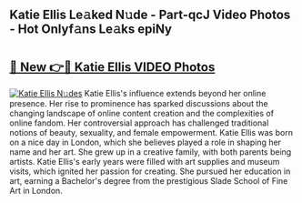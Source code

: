 ## Katie Ellis Le𝚊ked N𝚞de - Part-qcJ Video Photos - Hot Onlyf𝚊ns Le𝚊ks epiNy

# <h2><a href="http://ab32243.deff.icu/?id=Katie+Ellis">🔗 New 👉🔴 Katie Ellis VIDEO Photos</a></h2>

[![Katie Ellis N𝚞des](https://i.imgur.com/rIISA9y.gif)](http://ab32243.deff.icu/?id=Katie+Ellis)
Katie Ellis's influence extends beyond her online presence. Her rise to prominence has sparked discussions about the changing landscape of online content creation and the complexities of online fandom. Her controversial approach has challenged traditional notions of beauty, sexuality, and female empowerment. Katie Ellis was born on a nice day in London, which she believes played a role in shaping her name and her art. She grew up in a creative family, with both parents being artists. Katie Ellis's early years were filled with art supplies and museum visits, which ignited her passion for creating. She pursued her education in art, earning a Bachelor's degree from the prestigious Slade School of Fine Art in London.
